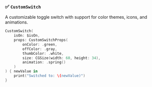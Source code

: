 ### ✅ `CustomSwitch`
A customizable toggle switch with support for color themes, icons, and animations.

```swift
CustomSwitch(
    isOn: $isOn,
    props: CustomSwitchProps(
        onColor: .green,
        offColor: .gray,
        thumbColor: .white,
        size: CGSize(width: 60, height: 34),
        animation: .spring()
    )
) { newValue in
    print("Switched to: \(newValue)")
}
